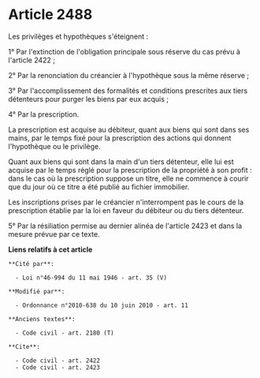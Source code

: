 # Article 2488

Les privilèges et hypothèques s'éteignent : 

1° Par l'extinction de l'obligation principale sous réserve du cas prévu à l'article 2422 ; 

2° Par la renonciation du créancier à l'hypothèque sous la même réserve ; 

3° Par l'accomplissement des formalités et conditions prescrites aux tiers détenteurs pour purger les biens par eux acquis ; 

4° Par la prescription. 

La prescription est acquise au débiteur, quant aux biens qui sont dans ses mains, par le temps fixé pour la prescription des
actions qui donnent l'hypothèque ou le privilège. 

Quant aux biens qui sont dans la main d'un tiers détenteur, elle lui est acquise par le temps réglé pour la prescription de
la propriété à son profit : dans le cas où la prescription suppose un titre, elle ne commence à courir que du jour où ce
titre a été publié au fichier immobilier. 

Les inscriptions prises par le créancier n'interrompent pas le cours de la prescription établie par la loi en faveur du
débiteur ou du tiers détenteur. 

5° Par la résiliation permise au dernier alinéa de l'article 2423 et dans la mesure prévue par ce texte.

**Liens relatifs à cet article**

	**Cité par**:

	  - Loi n°46-994 du 11 mai 1946 - art. 35 (V)

	**Modifié par**:

	  - Ordonnance n°2010-638 du 10 juin 2010 - art. 11

	**Anciens textes**:

	  - Code civil - art. 2180 (T)

	**Cite**:

	  - Code civil - art. 2422
	  - Code civil - art. 2423
